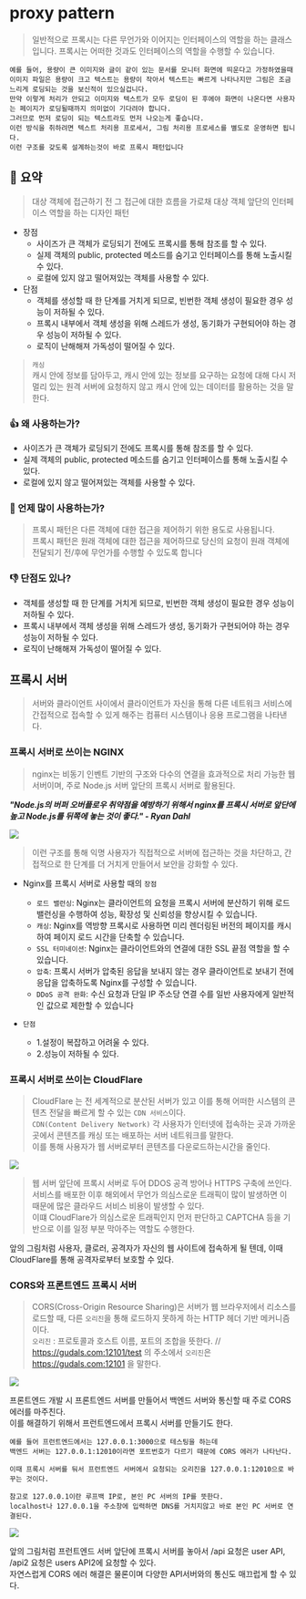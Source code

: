 # proxy pattern
> 일반적으로 프록시는 다른 무언가와 이어지는 인터페이스의 역할을 하는 클래스입니다. 프록시는 어떠한 것과도 인터페이스의 역할을 수행할 수 있습니다.
```
예를 들어, 용량이 큰 이미지와 글이 같이 있는 문서를 모니터 화면에 띄운다고 가정하였을때
이미지 파일은 용량이 크고 텍스트는 용량이 작아서 텍스트는 빠르게 나타나지만 그림은 조금 느리게 로딩되는 것을 보신적이 있으실겁니다.
만약 이렇게 처리가 안되고 이미지와 텍스트가 모두 로딩이 된 후에야 화면이 나온다면 사용자는 페이지가 로딩될때까지 의미없이 기다려야 합니다.
그러므로 먼저 로딩이 되는 텍스트라도 먼저 나오는게 좋습니다. 
이런 방식을 취하려면 텍스트 처리용 프로세서, 그림 처리용 프로세스를 별도로 운영하면 됩니다.
이런 구조를 갖도록 설계하는것이 바로 프록시 패턴입니다
```
## 🙌 요약
> 대상 객체에 접근하기 전 그 접근에 대한 흐름을 가로채 대상 객체 앞단의 인터페이스 역할을 하는 디자인 패턴
- 장점
  - 사이즈가 큰 객체가 로딩되기 전에도 프록시를 통해 참조를 할 수 있다.
  - 실제 객체의 public, protected 메소드를 숨기고 인터페이스를 통해 노출시킬 수 있다.
  - 로컬에 있지 않고 떨어져있는 객체를 사용할 수 있다.
- 단점
  - 객체를 생성할 때 한 단계를 거치게 되므로, 빈번한 객체 생성이 필요한 경우 성능이 저하될 수 있다.
  - 프록시 내부에서 객체 생성을 위해 스레드가 생성, 동기화가 구현되어야 하는 경우 성능이 저하될 수 있다.
  - 로직이 난해해져 가독성이 떨어질 수 있다.
>```캐싱```<br>
> 캐시 안에 정보를 담아두고, 캐시 안에 있는 정보를 요구하는 요청에 대해 
> 다시 저 멀리 있는 원격 서버에 요청하지 않고 캐시 안에 있는 데이터를 활용하는 것을 말한다.



### 👍 왜 사용하는가?
- 사이즈가 큰 객체가 로딩되기 전에도 프록시를 통해 참조를 할 수 있다.
- 실제 객체의 public, protected 메소드를 숨기고 인터페이스를 통해 노출시킬 수 있다.
- 로컬에 있지 않고 떨어져있는 객체를 사용할 수 있다.
### 👀 언제 많이 사용하는가?
> 프록시 패턴은 다른 객체에 대한 접근을 제어하기 위한 용도로 사용됩니다. <br>
> 프록시 패턴은 원래 객체에 대한 접근을 제어하므로 당신의 요청이 원래 객체에 전달되기 전/후에 무언가를 수행할 수 있도록 합니다 

### 👎 단점도 있나?
- 객체를 생성할 때 한 단계를 거치게 되므로, 빈번한 객체 생성이 필요한 경우 성능이 저하될 수 있다.
- 프록시 내부에서 객체 생성을 위해 스레드가 생성, 동기화가 구현되어야 하는 경우 성능이 저하될 수 있다.
- 로직이 난해해져 가독성이 떨어질 수 있다.

## 프록시 서버
> 서버와 클라이언트 사이에서 클라이언트가 자신을 통해 다른 네트워크 서비스에 간접적으로 접속할 수 있게 해주는 컴퓨터 시스템이나 응용 프로그램을 나타낸다.


### 프록시 서버로 쓰이는 NGINX
> nginx는 비동기 인벤트 기반의 구조와 다수의 연결을 효과적으로 처리 가능한 웹 서버이며, 주로 Node.js 서버 앞단의 프록시 서버로 활용된다.

**_"Node.js의 버퍼 오버플로우 취약점을 예방하기 위해서 nginx를 프록시 서버로 앞단에 높고 Node.js를 뒤쪽에 놓는 것이 좋다." - Ryan Dahl_**

<img src="https://velog.velcdn.com/post-images/jeff0720/91343f60-eb33-11e8-b115-5df0fc60ff3a/ngnix.png">

> 이런 구조를 통해 익명 사용자가 직접적으로 서버에 접근하는 것을 차단하고, 간접적으로 한 단계를 더 거치게 만들어서 보안을 강화할 수 있다.<br>

- Nginx를 프록시 서버로 사용할 때의 ```장점```

  - ```로드 밸런싱```: Nginx는 클라이언트의 요청을 프록시 서버에 분산하기 위해 로드 밸런싱을 수행하여 성능, 확장성 및 신뢰성을 향상시킬 수 있습니다.
  - ```캐싱```: Nginx를 역방향 프록시로 사용하면 미리 렌더링된 버전의 페이지를 캐시하여 페이지 로드 시간을 단축할 수 있습니다.
  - ```SSL 터미네이션```: Nginx는 클라이언트와의 연결에 대한 SSL 끝점 역할을 할 수 있습니다.
  - ```압축```: 프록시 서버가 압축된 응답을 보내지 않는 경우 클라이언트로 보내기 전에 응답을 압축하도록 Nginx를 구성할 수 있습니다.
  - ```DDoS 공격 완화```: 수신 요청과 단일 IP 주소당 연결 수를 일반 사용자에게 일반적인 값으로 제한할 수 있습니다 

- ```단점```
  - 1.설정이 복잡하고 어려울 수 있다.
  - 2.성능이 저하될 수 있다. 

### 프록시 서버로 쓰이는 CloudFlare
> CloudFlare 는 전 세계적으로 분산된 서버가 있고 이를 통해 어떠한 시스템의 콘텐츠 전달을 빠르게 할 수 있는 ```CDN 서비스```이다.<br>
> ```CDN(Content Delivery Network)``` 각 사용자가 인터넷에 접속하는 곳과 가까운 곳에서 콘텐츠를 캐싱 또는 배포하는 서버 네트워크를 말한다.<br> 
> 이를 통해 사용자가 웹 서버로부터 콘텐츠를 다운로드하는시간을 줄인다.

<img src="https://bloggingden.com/wp-content/uploads/2016/11/how-does-cloudflare-work.png">

> 웹 서버 앞단에 프록시 서버로 두어 DDOS 공격 방어나 HTTPS 구축에 쓰인다.<br>
> 서비스를 배포한 이후 해외에서 무언가 의심스로운 트래픽이 많이 발생하면 이 때문에 많은 클라우드 서비스 비용이 발생할 수 있다.<br>
> 이떄 CloudFlare가 의심스로운 트래픽인지 먼저 판단하고 CAPTCHA 등을 기반으로 이를 일정 부분 막아주는 역할도 수행한다.

앞의 그림처럼 사용자, 클로러, 공격자가 자신의 웹 사이트에 접속하게 될 텐데, 이때 CloudFlare를 통해 공격자로부터 보호할 수 있다.

### CORS와 프론트엔드 프록시 서버
> CORS(Cross-Origin Resource Sharing)은 서버가 웹 브라우저에서 리소스를 로드할 때, 다른 ```오리진```을 통해 로드하지 못하게 하는 HTTP 헤더 기반 메커니즘이다.<br>
> ```오리진``` : 프로토콜과 호스트 이름, 포트의 조합을 뜻한다. // https://gudals.com:12101/test 의 주소에서 ```오리진```은 https://gudals.com:12101 을 말한다.

<img src="https://velog.velcdn.com/images/seungchan__y/post/b8355f82-612a-4e84-ba55-c4e9e4086dad/image.png">

프론트엔드 개발 시 프론트엔드 서버를 만들어서 백엔드 서버와 통신할 때 주로 CORS 에러를 마주친다. <br>
이를 해결하기 위해서 프런트엔드에서 프록시 서버를 만들기도 한다. <br>

```
예를 들어 프런트엔드에서는 127.0.0.1:3000으로 테스팅을 하는데 
백엔드 서버는 127.0.0.1:12010이라면 포트번호가 다르기 때문에 CORS 에러가 나타난다.

이때 프록시 서버를 둬서 프런트엔드 서버에서 요청되는 오리진을 127.0.0.1:12010으로 바꾸는 것이다.

참고로 127.0.0.1이란 루프백 IP로, 본인 PC 서버의 IP를 뜻한다.
localhost나 127.0.0.1을 주소창에 입력하면 DNS를 거치지않고 바로 본인 PC 서버로 연결된다.
```

<img src="https://velog.velcdn.com/images/seungchan__y/post/89fddacb-af4d-41c9-ad4d-403f008425b3/image.png">

앞의 그림처럼 프런트엔드 서버 앞단에 프록시 서버를 놓아서 /api  요청은 user API, /api2 요청은 users API2에 요청할 수 있다.<br>
자연스럽게 CORS 에러 해결은 물론이며 다양한 API서버와의 통신도 매끄럽게 할 수 있다.